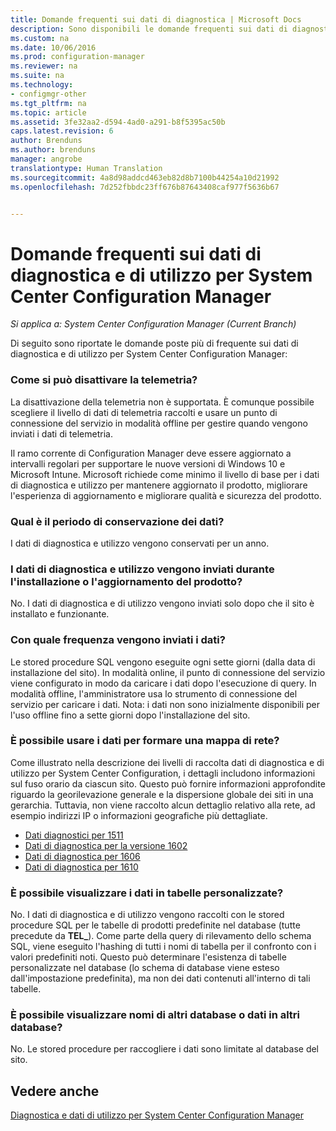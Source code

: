 ```yaml
---
title: Domande frequenti sui dati di diagnostica | Microsoft Docs
description: Sono disponibili le domande frequenti sui dati di diagnostica e di utilizzo per System Center Configuration Manager.
ms.custom: na
ms.date: 10/06/2016
ms.prod: configuration-manager
ms.reviewer: na
ms.suite: na
ms.technology:
- configmgr-other
ms.tgt_pltfrm: na
ms.topic: article
ms.assetid: 3fe32aa2-d594-4ad0-a291-b8f5395ac50b
caps.latest.revision: 6
author: Brenduns
ms.author: brenduns
manager: angrobe
translationtype: Human Translation
ms.sourcegitcommit: 4a8d98addcd463eb82d8b7100b44254a10d21992
ms.openlocfilehash: 7d252fbbdc23ff676b87643408caf977f5636b67


---
```

# <a name="frequently-asked-questions-about-diagnostics-and-usage-data-for-system-center-configuration-manager"></a>Domande frequenti sui dati di diagnostica e di utilizzo per System Center Configuration Manager

*Si applica a: System Center Configuration Manager (Current Branch)*

Di seguito sono riportate le domande poste più di frequente sui dati di diagnostica e di utilizzo per System Center Configuration Manager:  

###  <a name="a-namebkmkoffa-how-do-i-turn-off-telemetry"></a><a name="bkmk_off"></a> Come si può disattivare la telemetria?  
La disattivazione della telemetria non è supportata. È comunque possibile scegliere il livello di dati di telemetria raccolti e usare un punto di connessione del servizio in modalità offline per gestire quando vengono inviati i dati di telemetria.

Il ramo corrente di Configuration Manager deve essere aggiornato a intervalli regolari per supportare le nuove versioni di Windows 10 e Microsoft Intune. Microsoft richiede come minimo il livello di base per i dati di diagnostica e utilizzo per mantenere aggiornato il prodotto, migliorare l'esperienza di aggiornamento e migliorare qualità e sicurezza del prodotto.

###  <a name="a-namebkmkretentiona-what-is-the-data-retention-period"></a><a name="bkmk_retention"></a> Qual è il periodo di conservazione dei dati?  
 I dati di diagnostica e utilizzo vengono conservati per un anno.  

###  <a name="a-namebkmkupdatea-is-diagnostics-and-usage-data-sent-when-installing-or-updating-the-product"></a><a name="bkmk_update"></a> I dati di diagnostica e utilizzo vengono inviati durante l'installazione o l'aggiornamento del prodotto?  
 No. I dati di diagnostica e di utilizzo vengono inviati solo dopo che il sito è installato e funzionante.  

###  <a name="a-namebkmkfrequencya-how-frequently-is-the-data-sent"></a><a name="bkmk_frequency"></a> Con quale frequenza vengono inviati i dati?  
 Le stored procedure SQL vengono eseguite ogni sette giorni (dalla data di installazione del sito). In modalità online, il punto di connessione del servizio viene configurato in modo da caricare i dati dopo l'esecuzione di query. In modalità offline, l'amministratore usa lo strumento di connessione del servizio per caricare i dati. Nota: i dati non sono inizialmente disponibili per l'uso offline fino a sette giorni dopo l'installazione del sito.  

###  <a name="a-namebkmknetworka-can-the-data-be-used-to-form-a-network-map"></a><a name="bkmk_network"></a> È possibile usare i dati per formare una mappa di rete?  
 Come illustrato nella descrizione dei livelli di raccolta dati di diagnostica e di utilizzo per System Center Configuration, i dettagli includono informazioni sul fuso orario da ciascun sito. Questo può fornire informazioni approfondite riguardo la georilevazione generale e la dispersione globale dei siti in una gerarchia. Tuttavia, non viene raccolto alcun dettaglio relativo alla rete, ad esempio indirizzi IP o informazioni geografiche più dettagliate.
 - [Dati diagnostici per 1511](/sccm/core/plan-design/diagnostics/levels-of-diagnostic-usage-data-collection-1511)
 - [Dati di diagnostica per la versione 1602](/sccm/core/plan-design/diagnostics/levels-of-diagnostic-usage-data-collection-1602)
 - [Dati di diagnostica per 1606](/sccm/core/plan-design/diagnostics/levels-of-diagnostic-usage-data-collection-1606)
 - [Dati di diagnostica per 1610](/sccm/core/plan-design/diagnostics/levels-of-diagnostic-usage-data-collection-1610)


###  <a name="a-namebkmktablesa-can-you-see-data-in-custom-tables"></a><a name="bkmk_tables"></a> È possibile visualizzare i dati in tabelle personalizzate?  
 No. I dati di diagnostica e di utilizzo vengono raccolti con le stored procedure SQL per le tabelle di prodotti predefinite nel database (tutte precedute da **TEL_**). Come parte della query di rilevamento dello schema SQL, viene eseguito l'hashing di tutti i nomi di tabella per il confronto con i valori predefiniti noti. Questo può determinare l'esistenza di tabelle personalizzate nel database (lo schema di database viene esteso dall'impostazione predefinita), ma non dei dati contenuti all'interno di tali tabelle.  

###  <a name="a-namebkmkdatabasesa-can-you-see-names-of-other-databases-or-data-in-other-databases"></a><a name="bkmk_databases"></a> È possibile visualizzare nomi di altri database o dati in altri database?  
 No. Le stored procedure per raccogliere i dati sono limitate al database del sito.  

## <a name="see-also"></a>Vedere anche  
 [Diagnostica e dati di utilizzo per System Center Configuration Manager](../../core/plan-design/diagnostics/diagnostics-and-usage-data.md)



<!--HONumber=Dec16_HO5-->



